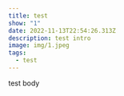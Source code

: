 ```yaml
---
title: test
show: "1"
date: 2022-11-13T22:54:26.313Z
description: test intro
image: img/1.jpeg
tags:
  - test
---
```

t﻿est body